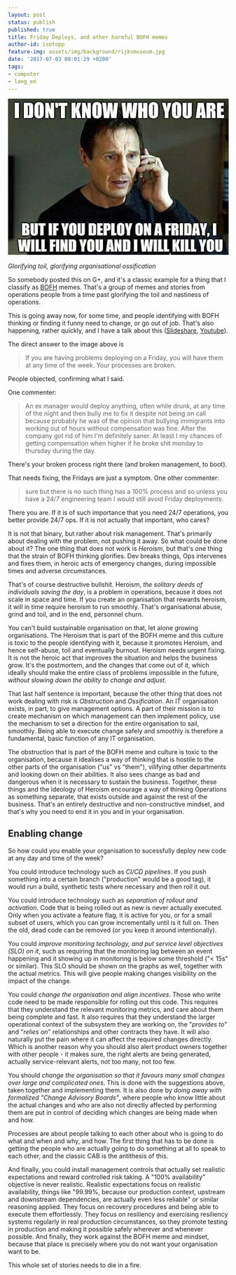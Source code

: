 ```yaml
---
layout: post
status: publish
published: true
title: Friday Deploys, and other harmful BOFH memes
author-id: isotopp
feature-img: assets/img/background/rijksmuseum.jpg
date: '2017-07-03 09:01:29 +0200'
tags:
- computer
- lang_en
---
```

![](/uploads/2017/07/friday-deploy.jpg)

*Glorifying toil, glorifying organisational ossification*

So somebody posted this on G+, and it's a classic example for a thing that I
classify as [BOFH](http://bofh.bjash.com/) memes. That's a group of memes
and stories from operations people from a time past glorifying the toil and
nastiness of operations.

This is going away now, for some time, and people identifying with BOFH
thinking or finding it funny need to change, or go out of job. That's also
happening, rather quickly, and I have a talk about this
([Slideshare](https://www.slideshare.net/isotopp/go-away-of-i-will-replace-you-with-a-little-shell-script-english),
[Youtube](https://www.youtube.com/watch?v=e0CCv7pSK4s)). 

The direct answer to the image above is 

> If you are having problems deploying on a Friday, you will have them at
> any time of the week. Your processes are broken.

People objected, confirming what I said.

One commenter:

> An ex manager would deploy anything, often while drunk, at any time of the
> night and then bully me to fix it despite not being on call because
> probably he was of the opinion that bullying immigrants into working out
> of hours without compensation was fine. After the company got rid of him
> I'm definitely saner. At least I my chances of getting compensation when
> higher if he broke shit monday to thursday during the day.

There's your broken process right there (and broken management, to boot).

That needs fixing, the Fridays are just a symptom. One other commenter:

> sure but there is no such thing has a 100% process and so unless you have
> a 24/7 engineering team I would still avoid Friday deployments.

There you are. If it is of such importance that you need 24/7 operations,
you better provide 24/7 ops. If it is not actually that important, who
cares?

It is not that binary, but rather about risk management. That's primarily
about dealing with the problem, not pushing it away. So what could be done
about it? The one thing that does not work is _Heroism_, but that's one
thing that the strain of BOFH thinking glorifies. Dev breaks things, Ops
intervenes and fixes them, in heroic acts of emergency changes, during
impossible times and adverse circumstances. 

That's of course destructive bullshit. Heroism, _the solitary deeds of
individuals saving the day_, is a problem in operations, because it does not
scale in space and time. If you create an organisation that rewards heroism,
it will in time require heroism to run smoothly. That's organisational
abuse, grind and toil, and in the end, personnel churn. 

You can't build sustainable organisation on that, let alone growing
organisations. The Heroism that is part of the BOFH meme and this culture is
toxic to the people identifying with it, because it promotes Heroism, and
hence self-abuse, toil and eventually burnout. Heroism needs urgent fixing.
It is not the heroic act that improves the situation and helps the business
grow. It's the postmortem, and the changes that come out of it, which
ideally should make the entire class of problems impossible in the future,
_without slowing down the ability to change and adjust_. 

That last half sentence is important, because the other thing that does not
work dealing with risk is _Obstruction_ and _Ossification_. An IT
organisation exists, in part, to give management options. A part of their
mission is to create mechanism on which management can then implement
policy, use the mechanism to set a direction for the entire organisation to
sail, smoothly. Being able to execute change safely and smoothly is
therefore a fundamental, basic function of any IT organisation. 

The obstruction that is part of the BOFH meme and culture is toxic to the
organisation, because it idealises a way of thinking that is hostile to the
other parts of the organisation ("us" vs "them"), vilifying other
departments and looking down on their abilities. It also sees change as bad
and dangerous when it is necessary to sustain the business. Together, these
things and the ideology of Heroism encourage a way of thinking Operations as
something separate, that exists outside and against the rest of the
business. That's an entirely destructive and non-constructive mindset, and
that's why you need to end it in you and in your organisation.

## Enabling change

So how could you enable your organisation to sucessfully deploy new code at
any day and time of the week?

You could introduce technology such as _CI/CD pipelines_. If you push
something into a certain branch ("production" would be a good tag), it would
run a build, synthetic tests where necessary and then roll it out. 

You could introduce technology such as _separation of rollout and
activation_. Code that is being rolled out as new is never actually
executed. Only when you activate a feature flag, it is active for you, or
for a small subset of users, which you can grow incrementally until is it
full on. Then the old, dead code can be removed (or you keep it around
intentionally).

You could _improve monitoring technology, and put service level objectives
(SLO) on it_, such as requiring that the monitoring lag between an event
happening and it showing up in monitoring is below some threshold ("\< 15s"
or similar). This SLO should be shown on the graphs as well, together with
the actual metrics. This will give people making changes visibility on the
impact of the change.

You could _change the organisation and align incentives_. Those who write
code need to be made responsible for rolling out this code. This requires
that they understand the relevant monitoring metrics, and care about them
being complete and fast. It also requires that they understand the larger
operational context of the subsystem they are working on, the "_provides
to_" and "_relies on_" relationships and other contracts they have. It will
also naturally put the pain where it can affect the required changes
directly. Which is another reason why you should also alert product owners
together with other people - it makes sure, the right alerts are being
generated, actually service-relevant alerts, not too many, not too few.

You should _change the organisation so that it favours many small changes
over large and complicated ones_. This is done with the suggestions above,
taken together and implementing them. It is also done by _doing away with
formalized "Change Advisory Boards"_, where people who know little about the
actual changes and who are also not directly affected by performing them are
put in control of deciding which changes are being made when and how.

Processes are about people talking to each other about who is going to do
what and when and why, and how. The first thing that has to be done is
getting the people who are actually going to do something at all to speak to
each other, and the classic CAB is the antithesis of this.

And finally, you could install management controls that actually set
realistic expectations and reward controlled risk taking. A "100%
availability" objective is never realistic. Realistic expectations focus on
realistic availability, things like "99.99%, because our production context,
upstream and downstream dependencies, are actually even less reliable" or
similar reasoning applied. They focus on recovery procedures and being able
to execute them effortlessly. They focus on resiliency and exercising
resiliency systems regularly in real production circumstances, so they
promote testing in production and making it possible safely wherever and
whenever possible. And finally, they work against the BOFH meme and mindset,
because that place is precisely where you do not want your organisation want
to be.

This whole set of stories needs to die in a fire.